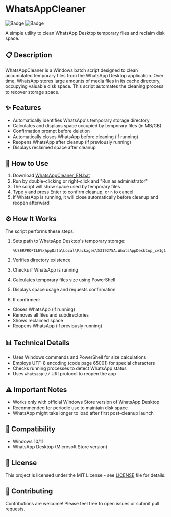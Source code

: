 # WhatsAppCleaner
![Badge](https://img.shields.io/badge/Windows-10%2B-0078D6?logo=windows&logoColor=white)
![Badge](https://img.shields.io/badge/License-MIT-green)

A simple utility to clean WhatsApp Desktop temporary files and reclaim disk space.

## 📋 Description

WhatsAppCleaner is a Windows batch script designed to clean accumulated temporary files from the WhatsApp Desktop application. Over time, WhatsApp stores large amounts of media files in its cache directory, occupying valuable disk space. This script automates the cleaning process to recover storage space.

## ✨ Features

- Automatically identifies WhatsApp's temporary storage directory
- Calculates and displays space occupied by temporary files (in MB/GB)
- Confirmation prompt before deletion
- Automatically closes WhatsApp before cleaning (if running)
- Reopens WhatsApp after cleanup (if previously running)
- Displays reclaimed space after cleanup

## 🚀 How to Use

1. Download [WhatsAppCleaner_EN.bat](https://raw.githubusercontent.com/suportefloripa/WhatsAppCleaner/main/WhatsAppCleaner_EN.bat)
2. Run by double-clicking or right-click and "Run as administrator"
3. The script will show space used by temporary files
4. Type `y` and press Enter to confirm cleanup, or `n` to cancel
5. If WhatsApp is running, it will close automatically before cleanup and reopen afterward

## ⚙️ How It Works

The script performs these steps:

1. Sets path to WhatsApp Desktop's temporary storage:
   ```
   %USERPROFILE%\AppData\Local\Packages\5319275A.WhatsAppDesktop_cv1g1gvanyjgm\LocalState\shared\transfers
   ```

2. Verifies directory existence

3. Checks if WhatsApp is running

4. Calculates temporary files size using PowerShell

5. Displays space usage and requests confirmation

6. If confirmed:
- Closes WhatsApp (if running)
- Removes all files and subdirectories
- Shows reclaimed space
- Reopens WhatsApp (if previously running)

## 📊 Technical Details

- Uses Windows commands and PowerShell for size calculations
- Employs UTF-8 encoding (code page 65001) for special characters
- Checks running processes to detect WhatsApp status
- Uses `whatsapp://` URI protocol to reopen the app

## ⚠️ Important Notes

- Works only with official Windows Store version of WhatsApp Desktop
- Recommended for periodic use to maintain disk space
- WhatsApp might take longer to load after first post-cleanup launch

## 🔄 Compatibility

- Windows 10/11
- WhatsApp Desktop (Microsoft Store version)

## 📜 License

This project is licensed under the MIT License - see [LICENSE](LICENSE) file for details.

## 🤝 Contributing

Contributions are welcome! Please feel free to open issues or submit pull requests.